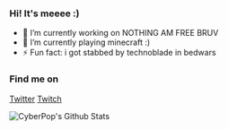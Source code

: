 ### Hi! It's meeee :)



- 🔭 I’m currently working on NOTHING AM FREE BRUV
- 🌱 I’m currently playing minecraft :)
- ⚡ Fun fact: i got stabbed by technoblade in bedwars

### Find me on
[Twitter](https://twitter.com/thecyberpop)
[Twitch](https://twitch.tv/cyberpop_)

<img align="left" alt="CyberPop's Github Stats" src="https://github-readme-stats.vercel.app/api?username=cyber-pop&show_icons=true&hide_border=true&theme=radical" />
